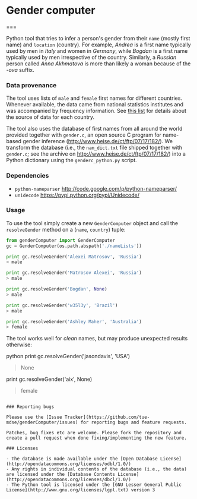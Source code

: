 # Gender computer
===

Python tool that tries to infer a person's gender from their `name` (mostly first name) and `location` (country). For example, *Andrea* is a first name typically used by men in *Italy* and women in *Germany*, while *Bogdan* is a first name typically used by men irrespective of the country. Similarly, a *Russian* person called *Anna Akhmatova* is more than likely a woman because of the *-ova* suffix.

### Data provenance

The tool uses lists of `male` and `female` first names for different countries. Whenever available, the data came from national statistics institutes and was accompanied by frequency information. See [this list](https://github.com/tue-mdse/genderComputer/blob/master/nameLists/nameLists.md) for details about the source of data for each country.

The tool also uses the database of first names from all around the world provided together with `gender.c`, an open source C program for name-based gender inference (http://www.heise.de/ct/ftp/07/17/182/). We transform the database (i.e., the `nam_dict.txt` file shipped together with `gender.c`; see the archive on http://www.heise.de/ct/ftp/07/17/182/) into a Python dictionary using the `genderc_python.py` script.


### Dependencies

- `python-nameparser` http://code.google.com/p/python-nameparser/
- `unidecode` https://pypi.python.org/pypi/Unidecode/

### Usage

To use the tool simply create a new `GenderComputer` object and call the `resolveGender` method on a (`name`, `country`) tuple:

```python
from genderComputer import GenderComputer
gc = GenderComputer(os.path.abspath('./nameLists'))

print gc.resolveGender('Alexei Matrosov', 'Russia')
> male

print gc.resolveGender('Matrosov Alexei', 'Russia')
> male

print gc.resolveGender('Bogdan', None)
> male

print gc.resolveGender('w35l3y', 'Brazil')
> male

print gc.resolveGender('Ashley Maher', 'Australia')
> female
```

The tool works well for *clean* names, but may produce unexpected results otherwise:

python
print gc.resolveGender('jasondavis', 'USA')
> None

print gc.resolveGender('aix', None)
> female
```

### Reporting bugs

Please use the [Issue Tracker](https://github.com/tue-mdse/genderComputer/issues) for reporting bugs and feature requests.

Patches, bug fixes etc are welcome. Please fork the repository and create a pull request when done fixing/implementing the new feature.

### Licenses

- The database is made available under the [Open Database License](http://opendatacommons.org/licenses/odbl/1.0/)
- Any rights in individual contents of the database (i.e., the data) are licensed under the [Database Contents License](http://opendatacommons.org/licenses/dbcl/1.0/)
- The Python tool is licensed under the [GNU Lesser General Public License](http://www.gnu.org/licenses/lgpl.txt) version 3
